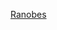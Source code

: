 [Ranobes](https://intradeus.github.io/http-protocol-redirector?r=legado://import/bookSource?src=https://raw.githubusercontent.com/rektpartyaftermath/Legado-booksource-collection/main/Booksource/Ranobes/bookSource.json)
